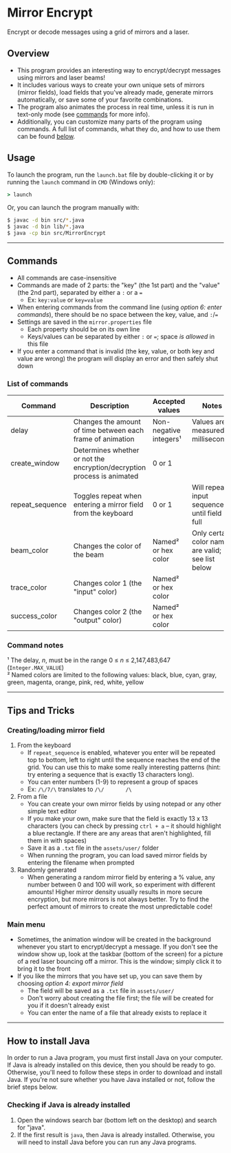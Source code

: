 # Mirror Encrypt

Encrypt or decode messages using a grid of mirrors and a laser.

## Overview
- This program provides an interesting way to encrypt/decrypt messages using mirrors and laser beams!
- It includes various ways to create your own unique sets of mirrors (mirror fields), load fields that you've already made,
  generate mirrors automatically, or save some of your favorite combinations.
- The program also animates the process in real time, unless it is run in text-only mode (see [commands](#commands) for more info).
- Additionally, you can customize many parts of the program using commands. A full list of commands, what they do,
  and how to use them can be found [below](#commands).
  
## Usage
To launch the program, run the `launch.bat` file by double-clicking it or by running the `launch` command in `CMD` (Windows only):
```cmd
> launch
```

Or, you can launch the program manually with:
```sh
$ javac -d bin src/*.java
$ javac -d bin lib/*.java
$ java -cp bin src/MirrorEncrypt
```

---

## Commands

- All commands are case-insensitive
- Commands are made of 2 parts: the "key" (the 1st part) and the "value" (the 2nd part), separated by either a `:` or a `=`
  - Ex: `key:value` or `key=value`
- When entering commands from the command line (using *option 6: enter commands*), there should be no space between the key, value, and `:`/`=`
- Settings are saved in the `mirror.properties` file
  - Each property should be on its own line
  - Keys/values can be separated by either `:` or `=`; space *is allowed* in this file
- If you enter a command that is invalid (the key, value, or both key and value are wrong) the program will display an error
  and then safely shut down

### List of commands
|     Command     |                               Description                               |      Accepted values     |                        Notes                       |
| --------------- | ----------------------------------------------------------------------- | ------------------------ | -------------------------------------------------- |
| delay           | Changes the amount of time between each frame of animation              | Non-negative integers¹   | Values are measured in milliseconds                |
| create_window   | Determines whether or not the encryption/decryption process is animated | 0 or 1                   |                                                    |
| repeat_sequence | Toggles repeat when entering a mirror field from the keyboard           | 0 or 1                   | Will repeat input sequence until field is full     |
| beam_color      | Changes the color of the beam                                           | Named² or hex color      | Only certain color names are valid; see list below |
| trace_color     | Changes color 1 (the "input" color)                                     | Named² or hex color      |                                                    |
| success_color   | Changes color 2 (the "output" color)                                    | Named² or hex color      |                                                    |

### Command notes
¹ The delay, *n*, must be in the range 0 ≤ *n* ≤ 2,147,483,647 (`Integer.MAX_VALUE`) \
² Named colors are limited to the following values: black, blue, cyan, gray, green, magenta, orange, pink, red, white, yellow 

---

## Tips and Tricks

### Creating/loading mirror field
1. From the keyboard
    - If `repeat_sequence` is enabled, whatever you enter will be repeated top to bottom, left to right until the sequence reaches the end of the grid.
      You can use this to make some really interesting patterns (hint: try entering a sequence that is exactly 13 characters long).
    - You can enter numbers (1-9) to represent a group of spaces
    - Ex: `/\/7/\` translates to `/\/       /\`
2. From a file
    - You can create your own mirror fields by using notepad or any other simple text editor
    - If you make your own, make sure that the field is exactly 13 x 13 characters (you can check by pressing `ctrl + a` –
      it should highlight a blue rectangle. If there are any areas that aren't highlighted, fill them in with spaces)
    - Save it as a `.txt` file in the `assets/user/` folder
    - When running the program, you can load saved mirror fields by entering the filename when prompted
3. Randomly generated
    - When generating a random mirror field by entering a % value, any number between 0 and 100 will work, so experiment with
      different amounts! Higher mirror density usually results in more secure encryption, but more mirrors is not always
      better. Try to find the perfect amount of mirrors to create the most unpredictable code!

### Main menu
- Sometimes, the animation window will be created in the background whenever you start to encrypt/decrypt a message. If you
  don't see the window show up, look at the taskbar (bottom of the screen) for a picture of a red laser bouncing off
  a mirror. This is the window; simply click it to bring it to the front
- If you like the mirrors that you have set up, you can save them by choosing *option 4: export mirror field*
  - The field will be saved as a `.txt` file in `assets/user/`
  - Don't worry about creating the file first; the file will be created for you if it doesn't already exist
  - You can enter the name of a file that already exists to replace it

---

## How to install Java

In order to run a Java program, you must first install Java on your computer. If Java is already installed on this device, 
then you should be ready to go. Otherwise, you'll need to follow these steps in order to download and install Java. If you're
not sure whether you have Java installed or not, follow the brief steps below.

### Checking if Java is already installed
1. Open the windows search bar (bottom left on the desktop) and search for "java".
2. If the first result is `java`, then Java is already installed. Otherwise, you will need to install Java before you can run any Java programs.
